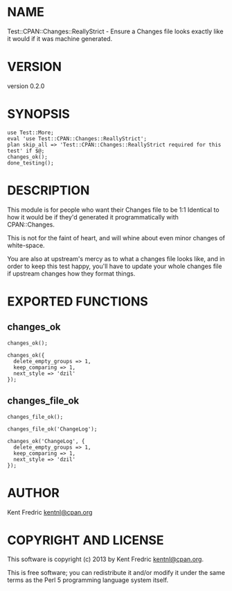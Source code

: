 # NAME

Test::CPAN::Changes::ReallyStrict - Ensure a Changes file looks exactly like it would if it was machine generated.

# VERSION

version 0.2.0

# SYNOPSIS

    use Test::More;
    eval 'use Test::CPAN::Changes::ReallyStrict';
    plan skip_all => 'Test::CPAN::Changes::ReallyStrict required for this test' if $@;
    changes_ok();
    done_testing();

# DESCRIPTION

This module is for people who want their Changes file to be 1:1 Identical to how it would be
if they'd generated it programmatically with CPAN::Changes.

This is not for the faint of heart, and will whine about even minor changes of white-space.

You are also at upstream's mercy as to what a changes file looks like, and in order to keep this test
happy, you'll have to update your whole changes file if upstream changes how they format things.

# EXPORTED FUNCTIONS

## changes\_ok

    changes_ok();

    changes_ok({
      delete_empty_groups => 1,
      keep_comparing => 1,
      next_style => 'dzil'
    });

## changes\_file\_ok

    changes_file_ok();

    changes_file_ok('ChangeLog');

    changes_ok('ChangeLog', {
      delete_empty_groups => 1,
      keep_comparing => 1,
      next_style => 'dzil'
    });

# AUTHOR

Kent Fredric <kentnl@cpan.org>

# COPYRIGHT AND LICENSE

This software is copyright (c) 2013 by Kent Fredric <kentnl@cpan.org>.

This is free software; you can redistribute it and/or modify it under
the same terms as the Perl 5 programming language system itself.
